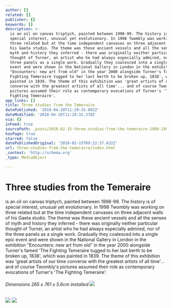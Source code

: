 ```yaml
---
author: []
related: []
publisher: {}
keywords: []
description: >-
  is an oil on canvas triptych, painted between 1998-99. The history is of
  special interest, unusual yet evolutionary. In 1998 Twombly was working on
  three related but at the time independent canvases on three adjacent walls of
  his Gaeta studio. The theme was these ancient vessels and all the senses of
  myth and history they inferred - there was originally neither particular
  thought of Turner, an artist who he had always especially admired, nor of the
  three panels as a single work. Gradually they coalesced into a single epic
  event and were shown in the National Gallery in London in the exhibition
  "Encounters: new art from old" in the year 2000 alongside Turner's famed 'The
  Fighting Temeraire tugged to her last berth to be broken up, 1838', which was
  painted in 1839. The theme of this exhibition was 'great artists of our time
  converse with the greatest artists of all time'... and of course Twombly's
  pictures assumed their role as contemporary evocations of Turner's 'The
  Fighting Temeraire'.
app_links: []
title: Three studies from the Temeraire
datePublished: '2018-04-20T11:29:35.092Z'
dateModified: '2018-04-20T11:29:32.378Z'
via: {}
inFeed: true
sourcePath: _posts/2018-02-15-three-studies-from-the-temeraire-1998-1999-by-cy-twombly.md
hasPage: true
starred: false
datePublishedOriginal: '2018-02-15T09:22:37.832Z'
url: three-studies-from-the-temeraire/index.html
_context: 'http://schema.org'
_type: MediaObject

---
```

# Three studies from the Temeraire

is an oil on canvas triptych, painted between 1998-99\. The history is of special interest, unusual yet evolutionary. In 1998 Twombly was working on three related but at the time independent canvases on three adjacent walls of his Gaeta studio. The theme was these ancient vessels and all the senses of myth and history they inferred - there was originally neither particular thought of Turner, an artist who he had always especially admired, nor of the three panels as a single work. Gradually they coalesced into a single epic event and were shown in the National Gallery in London in the exhibition "Encounters: new art from old" in the year 2000 alongside Turner's famed 'The Fighting Temeraire tugged to her last berth to be broken up, 1838', which was painted in 1839\. The theme of this exhibition was 'great artists of our time converse with the greatest artists of all time'... and of course Twombly's pictures assumed their role as contemporary evocations of Turner's 'The Fighting Temeraire'.

###### Dimensions 265 x 761 x 5.6cm installed ![](https://the-grid-user-content.s3-us-west-2.amazonaws.com/5d4c8cd3-7c35-410d-be12-284adcecf6cb.jpg)
![](https://the-grid-user-content.s3-us-west-2.amazonaws.com/e8f59b67-1214-4006-9f88-286e23bb3d69.jpg)
![](https://the-grid-user-content.s3-us-west-2.amazonaws.com/b8e78bb0-6ee8-46f0-b046-94526ebe34bc.jpg)